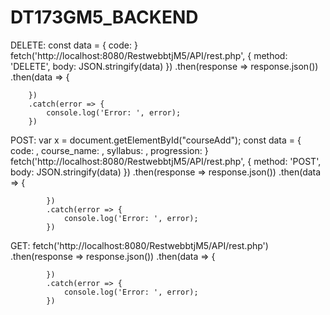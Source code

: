 # DT173GM5_BACKEND

DELETE:
    const data = { code: <some value>}
    fetch('http://localhost:8080/RestwebbtjM5/API/rest.php', {
        method: 'DELETE',
        body: JSON.stringify(data)
    })
        .then(response => response.json())
        .then(data => {
            
        })
        .catch(error => {
            console.log('Error: ', error);
        })
        
POST:
        var x = document.getElementById("courseAdd");
        const data = {
            code: <some value>,
            course_name: <some value>,
            syllabus: <some value>,
            progression: <some value>
        }
        fetch('http://localhost:8080/RestwebbtjM5/API/rest.php', {
            method: 'POST',
            body: JSON.stringify(data)
        })
            .then(response => response.json())
            .then(data => {
                
            })
            .catch(error => {
                console.log('Error: ', error);
            })
  
  GET:
   fetch('http://localhost:8080/RestwebbtjM5/API/rest.php')
        .then(response => response.json())
           .then(data => {
                
            })
            .catch(error => {
                console.log('Error: ', error);
            })
